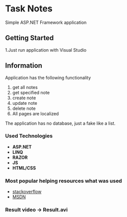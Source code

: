 
# Task Notes

Simple ASP.NET Framework application

## Getting Started

1.Just run application with Visual Studio

## Information

Application has the following functionality
1. get all notes 
2. get specified note
3. create note 
4. update note 
5. delete note
6. All pages are localized

The application has no database, just a fake like a list.


### Used Technologies

* **ASP.NET** 
* **LINQ** 
* **RAZOR** 
* **JS** 
* **HTML/CSS** 


### Most popular helping resources what was used

* [stackoverflow](https://stackoverflow.com/) 
* [MSDN](https://docs.microsoft.com/ru-ru/) 

### Result video -> Result.avi
